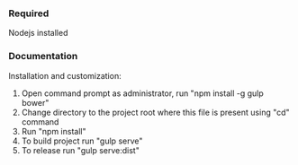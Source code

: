 
### Required
Nodejs installed

### Documentation
Installation and customization:

1. Open command prompt as administrator, run "npm install -g gulp bower"
2. Change directory to the project root where this file is present using "cd" command
3. Run "npm install"
4. To build project run "gulp serve"
5. To release run "gulp serve:dist"
